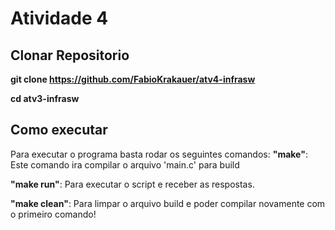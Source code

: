 # Atividade 4

## Clonar Repositorio
**git clone https://github.com/FabioKrakauer/atv4-infrasw**

**cd atv3-infrasw**
## Como executar

Para executar o programa basta rodar os seguintes comandos:
**"make"**: Este comando ira compilar o arquivo 'main.c' para build

**"make run"**: Para executar o script e receber as respostas.

**"make clean"**: Para limpar o arquivo build e poder compilar novamente com o primeiro comando!